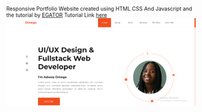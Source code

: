 Responsive Portfolio Website created using HTML CSS And Javascript and the tutorial by <a href="https://www.youtube.com/c/EGATORTUTORIALS" target="_blank">EGATOR</a>
Tutorial Link <a href="https://www.youtube.com/watch?v=wX1T5mR_yVc&t=79s" target="_blank">here</a>
![Project Thumbnail](./thumbnail.png)
